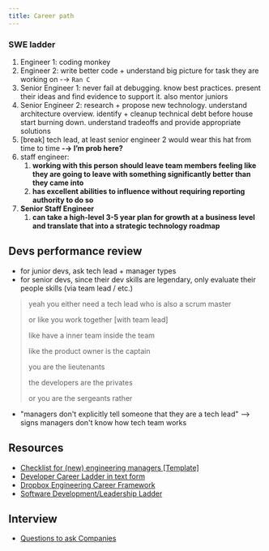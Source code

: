 ```yaml
---
title: Career path
---
```


### SWE ladder

1. Engineer 1: coding monkey
2. Engineer 2: write better code + understand big picture for task they are working on -→ `Ran C`
3. Senior Engineer 1: never fail at debugging. know best practices. present their ideas and find evidence to support it. also mentor juniors
4. Senior Engineer 2: research + propose new technology. understand architecture overview. identify + cleanup technical debt before house start burning down. understand tradeoffs and provide appropriate solutions
5. \[break\] tech lead, at least senior engineer 2 would wear this hat from time to time **-→ I’m prob here?**
6. staff engineer:
   1. **working with this person should leave team members feeling like they are going to leave with something significantly better than they came into**
   2. **has excellent abilities to influence without requiring reporting authority to do so**
7. **Senior Staff Engineer**
   1. **can take a high-level 3-5 year plan for growth at a business level and translate that into a strategic technology roadmap**


## Devs performance review
* for junior devs, ask tech lead + manager types
* for senior devs, since their dev skills are legendary, only evaluate their people skills (via team lead / etc.)

> yeah you either need a tech lead who is also a scrum master
>
> or like you work together \[with team lead\]
>
> like have a inner team inside the team
>
> like the product owner is the captain
>
> you are the lieutenants
>
> the developers are the privates
>
> or you are the sergeants rather

* "managers don't explicitly tell someone that they are a tech lead" --> signs managers don't know how tech team works

## Resources
- [Checklist for (new) engineering managers [Template]](https://docs.google.com/document/d/18qH2AiF6aw4myLsni9v9SEqB-QB2gdumLFbYgXKdiDQ/edit)
- [Developer Career Ladder in text form](https://docs.google.com/document/d/1SxmQBrDZvj16veuc2OVO0wUX7a7vEKPM-57dNLXhuEk/edit)
- [Dropbox Engineering Career Framework](https://dropbox.github.io/dbx-career-framework/)
- [Software Development/Leadership Ladder](https://docs.google.com/spreadsheets/d/1k4sO6pyCl_YYnf0PAXSBcX776rNcTjSOqDxZ5SDty-4/edit#gid=0)

## Interview
- [Questions to ask Companies](https://old.reddit.com/r/ExperiencedDevs/comments/p14sc4/questions_to_ask_companies/)
